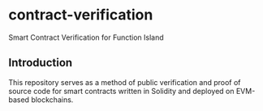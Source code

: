 # contract-verification
Smart Contract Verification for Function Island

## Introduction
This repository serves as a method of public verification and proof of source code for smart contracts written in Solidity and deployed on EVM-based blockchains.